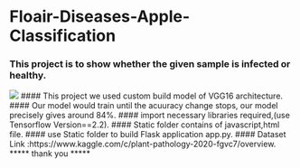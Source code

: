 # Floair-Diseases-Apple-Classification
### This project is to show whether the given sample is infected or healthy.
<img src="http://www.missouribotanicalgarden.org/portals/0/Gardening/Gardening%20Help/images/Pests/Apple_Scab164.jpg">
#### This project we used  custom build model of VGG16 architecture.
#### Our model would train until the acuuracy change stops, our model precisely gives around 84%.
#### import necessary libraries required,(use Tensorflow Version==2.2).
#### Static folder contains of javascript,html file.
#### use Static folder to build Flask application app.py.
#### Dataset Link :https://www.kaggle.com/c/plant-pathology-2020-fgvc7/overview.
***** thank you *****

